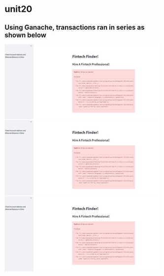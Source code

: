 # unit20
## Using Ganache, transactions ran in series as shown below
![DeployedContract](https://github.com/1ightray/unit19/blob/main/Capture1.JPG?raw=true)
![Ganache](https://github.com/1ightray/unit19/blob/main/Capture1.JPG?raw=true)
![SetAccounts](https://github.com/1ightray/unit19/blob/main/Capture1.JPG?raw=true)
